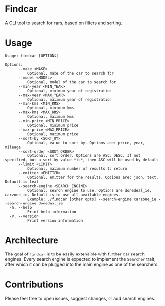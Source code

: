 # Findcar

A CLI tool to search for cars, based on filters and sorting.

# Usage

```
Usage: findcar [OPTIONS]

Options:
      --make <MAKE>
          Optional, make of the car to search for
      --model <MODEL>
          Optional, model of the car to search for
      --min-year <MIN_YEAR>
          Optional, minimum year of registration
      --max-year <MAX_YEAR>
          Optional, maximum year of registration
      --min-kms <MIN_KMS>
          Optional, minimum kms
      --max-kms <MAX_KMS>
          Optional, maximum kms
      --min-price <MIN_PRICE>
          Optional, minimum price
      --max-price <MAX_PRICE>
          Optional, maximum price
      --sort-by <SORT_BY>
          Optional, value to sort by. Options are: price, year, mileage
      --sort-order <SORT_ORDER>
          Optional, sort order. Options are ASC, DESC. If not specified, but a sort-by value *is*, then ASC will be used by default
      --limit <LIMIT>
          Optional, maximum number of results to return
      --emitter <EMITTER>
          Optional, emitter for the results. Options are: json, text. Default is text
      --search-engine <SEARCH_ENGINE>
          Optional, search engine to use. Options are donedeal_ie, carzone_ie. Default is to use all available engines. 
          Example: ./findcar [other opts] --search-engine carzone_ie --search-engine donedeal_ie
  -h, --help
          Print help information
  -V, --version
          Print version information
```

# Architecture

The goal of `findcar` is to be easily extensible with further car search engines. Every search engine is expected to implement the `Searcher` trait, after which it can be plugged into the main engine as one of the searchers.

# Contributions

Please feel free to open issues, suggest changes, or add search engines.
